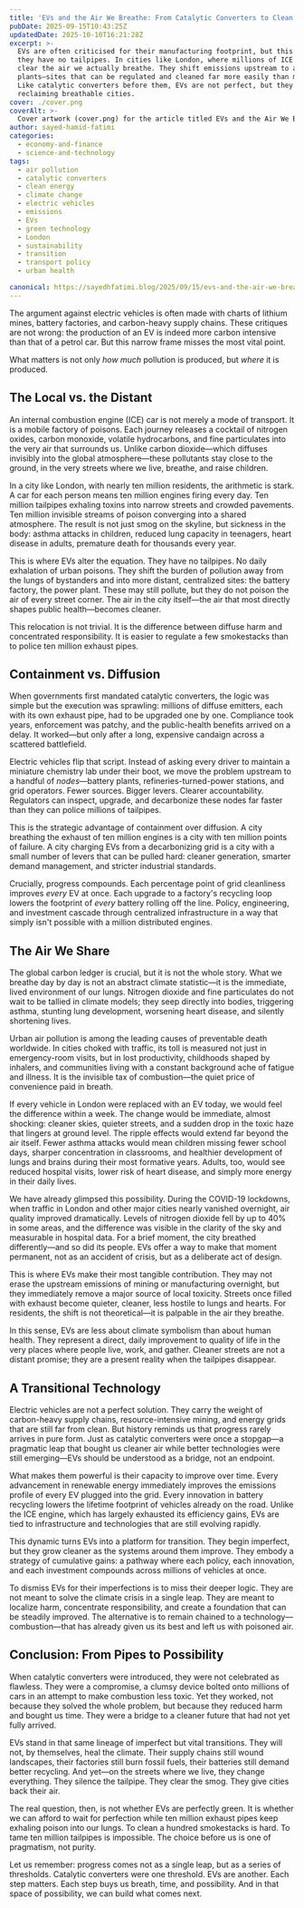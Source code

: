 ```yaml
---
title: 'EVs and the Air We Breathe: From Catalytic Converters to Clean Streets'
pubDate: 2025-09-15T10:43:25Z
updatedDate: 2025-10-10T16:21:28Z
excerpt: >-
  EVs are often criticised for their manufacturing footprint, but this misses the crucial point:
  they have no tailpipes. In cities like London, where millions of ICE cars exhale poison daily, EVs
  clear the air we actually breathe. They shift emissions upstream to a few factories and power
  plants—sites that can be regulated and cleaned far more easily than millions of exhaust pipes.
  Like catalytic converters before them, EVs are not perfect, but they are a vital step in
  reclaiming breathable cities.
cover: ./cover.png
coverAlt: >-
  Cover artwork (cover.png) for the article titled EVs and the Air We Breathe: From Catalytic Converters to Clean Streets.
author: sayed-hamid-fatimi
categories:
  - economy-and-finance
  - science-and-technology
tags:
  - air pollution
  - catalytic converters
  - clean energy
  - climate change
  - electric vehicles
  - emissions
  - EVs
  - green technology
  - London
  - sustainability
  - transition
  - transport policy
  - urban health

canonical: https://sayedhfatimi.blog/2025/09/15/evs-and-the-air-we-breathe-from-catalytic-converters-to-clean-streets/
---
```


The argument against electric vehicles is often made with charts of lithium mines, battery factories, and carbon-heavy supply chains. These critiques are not wrong: the production of an EV is indeed more carbon intensive than that of a petrol car. But this narrow frame misses the most vital point.

What matters is not only *how much* pollution is produced, but *where* it is produced.

## The Local vs. the Distant

An internal combustion engine (ICE) car is not merely a mode of transport. It is a mobile factory of poisons. Each journey releases a cocktail of nitrogen oxides, carbon monoxide, volatile hydrocarbons, and fine particulates into the very air that surrounds us. Unlike carbon dioxide—which diffuses invisibly into the global atmosphere—these pollutants stay close to the ground, in the very streets where we live, breathe, and raise children.

In a city like London, with nearly ten million residents, the arithmetic is stark. A car for each person means ten million engines firing every day. Ten million tailpipes exhaling toxins into narrow streets and crowded pavements. Ten million invisible streams of poison converging into a shared atmosphere. The result is not just smog on the skyline, but sickness in the body: asthma attacks in children, reduced lung capacity in teenagers, heart disease in adults, premature death for thousands every year.

This is where EVs alter the equation. They have no tailpipes. No daily exhalation of urban poisons. They shift the burden of pollution away from the lungs of bystanders and into more distant, centralized sites: the battery factory, the power plant. These may still pollute, but they do not poison the air of every street corner. The air in the city itself—the air that most directly shapes public health—becomes cleaner.

This relocation is not trivial. It is the difference between diffuse harm and concentrated responsibility. It is easier to regulate a few smokestacks than to police ten million exhaust pipes.

## Containment vs. Diffusion

When governments first mandated catalytic converters, the logic was simple but the execution was sprawling: millions of diffuse emitters, each with its own exhaust pipe, had to be upgraded one by one. Compliance took years, enforcement was patchy, and the public-health benefits arrived on a delay. It worked—but only after a long, expensive candaign across a scattered battlefield.

Electric vehicles flip that script. Instead of asking every driver to maintain a miniature chemistry lab under their boot, we move the problem upstream to a handful of *nodes*—battery plants, refineries-turned-power stations, and grid operators. Fewer sources. Bigger levers. Clearer accountability. Regulators can inspect, upgrade, and decarbonize these nodes far faster than they can police millions of tailpipes.

This is the strategic advantage of containment over diffusion. A city breathing the exhaust of ten million engines is a city with ten million points of failure. A city charging EVs from a decarbonizing grid is a city with a small number of levers that can be pulled hard: cleaner generation, smarter demand management, and stricter industrial standards.

Crucially, progress compounds. Each percentage point of grid cleanliness improves *every* EV at once. Each upgrade to a factory's recycling loop lowers the footprint of *every* battery rolling off the line. Policy, engineering, and investment cascade through centralized infrastructure in a way that simply isn't possible with a million distributed engines.

## The Air We Share

The global carbon ledger is crucial, but it is not the whole story. What we breathe day by day is not an abstract climate statistic—it is the immediate, lived environment of our lungs. Nitrogen dioxide and fine particulates do not wait to be tallied in climate models; they seep directly into bodies, triggering asthma, stunting lung development, worsening heart disease, and silently shortening lives.

Urban air pollution is among the leading causes of preventable death worldwide. In cities choked with traffic, its toll is measured not just in emergency-room visits, but in lost productivity, childhoods shaped by inhalers, and communities living with a constant background ache of fatigue and illness. It is the invisible tax of combustion—the quiet price of convenience paid in breath.

If every vehicle in London were replaced with an EV today, we would feel the difference within a week. The change would be immediate, almost shocking: cleaner skies, quieter streets, and a sudden drop in the toxic haze that lingers at ground level. The ripple effects would extend far beyond the air itself. Fewer asthma attacks would mean children missing fewer school days, sharper concentration in classrooms, and healthier development of lungs and brains during their most formative years. Adults, too, would see reduced hospital visits, lower risk of heart disease, and simply more energy in their daily lives.

We have already glimpsed this possibility. During the COVID-19 lockdowns, when traffic in London and other major cities nearly vanished overnight, air quality improved dramatically. Levels of nitrogen dioxide fell by up to 40% in some areas, and the difference was visible in the clarity of the sky and measurable in hospital data. For a brief moment, the city breathed differently—and so did its people. EVs offer a way to make that moment permanent, not as an accident of crisis, but as a deliberate act of design.

This is where EVs make their most tangible contribution. They may not erase the upstream emissions of mining or manufacturing overnight, but they immediately remove a major source of local toxicity. Streets once filled with exhaust become quieter, cleaner, less hostile to lungs and hearts. For residents, the shift is not theoretical—it is palpable in the air they breathe.

In this sense, EVs are less about climate symbolism than about human health. They represent a direct, daily improvement to quality of life in the very places where people live, work, and gather. Cleaner streets are not a distant promise; they are a present reality when the tailpipes disappear.

## A Transitional Technology

Electric vehicles are not a perfect solution. They carry the weight of carbon-heavy supply chains, resource-intensive mining, and energy grids that are still far from clean. But history reminds us that progress rarely arrives in pure form. Just as catalytic converters were once a stopgap—a pragmatic leap that bought us cleaner air while better technologies were still emerging—EVs should be understood as a bridge, not an endpoint.

What makes them powerful is their capacity to improve over time. Every advancement in renewable energy immediately improves the emissions profile of every EV plugged into the grid. Every innovation in battery recycling lowers the lifetime footprint of vehicles already on the road. Unlike the ICE engine, which has largely exhausted its efficiency gains, EVs are tied to infrastructure and technologies that are still evolving rapidly.

This dynamic turns EVs into a platform for transition. They begin imperfect, but they grow cleaner as the systems around them improve. They embody a strategy of cumulative gains: a pathway where each policy, each innovation, and each investment compounds across millions of vehicles at once.

To dismiss EVs for their imperfections is to miss their deeper logic. They are not meant to solve the climate crisis in a single leap. They are meant to localize harm, concentrate responsibility, and create a foundation that can be steadily improved. The alternative is to remain chained to a technology—combustion—that has already given us its best and left us with poisoned air.

## Conclusion: From Pipes to Possibility

When catalytic converters were introduced, they were not celebrated as flawless. They were a compromise, a clumsy device bolted onto millions of cars in an attempt to make combustion less toxic. Yet they worked, not because they solved the whole problem, but because they reduced harm and bought us time. They were a bridge to a cleaner future that had not yet fully arrived.

EVs stand in that same lineage of imperfect but vital transitions. They will not, by themselves, heal the climate. Their supply chains still wound landscapes, their factories still burn fossil fuels, their batteries still demand better recycling. And yet—on the streets where we live, they change everything. They silence the tailpipe. They clear the smog. They give cities back their air.

The real question, then, is not whether EVs are perfectly green. It is whether we can afford to wait for perfection while ten million exhaust pipes keep exhaling poison into our lungs. To clean a hundred smokestacks is hard. To tame ten million tailpipes is impossible. The choice before us is one of pragmatism, not purity.

Let us remember: progress comes not as a single leap, but as a series of thresholds. Catalytic converters were one threshold. EVs are another. Each step matters. Each step buys us breath, time, and possibility. And in that space of possibility, we can build what comes next.
